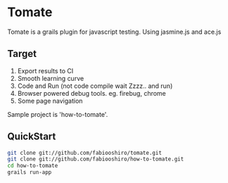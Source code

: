 # Tomate

Tomate is a grails plugin for javascript testing.
Using jasmine.js and ace.js

## Target

1. Export results to CI
2. Smooth learning curve
3. Code and Run (not code compile wait Zzzz.. and run)
4. Browser powered debug tools. eg. firebug, chrome
5. Some page navigation

Sample project is 'how-to-tomate'.

## QuickStart

```sh
git clone git://github.com/fabiooshiro/tomate.git
git clone git://github.com/fabiooshiro/how-to-tomate.git
cd how-to-tomate
grails run-app
```
